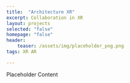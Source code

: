 ```yaml
---
title:  "Architecture XR"
excerpt: Collaboration in XR
layout: projects
selected: "false"
homepage: "false"  
header:
    teaser: /assets/img/placeholder_png.png
tags: XR AR  

---
```


Placeholder Content
